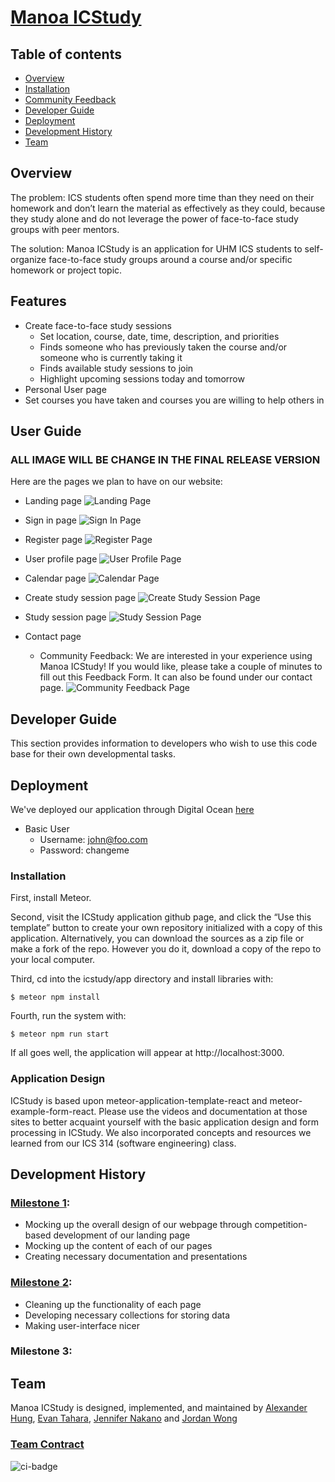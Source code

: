 # [Manoa ICStudy](https://manoa-icstudy.site/)

## Table of contents

* [Overview](#overview)
* [Installation](#installation)
* [Community Feedback](#community-feedback)
* [Developer Guide](#developer-guide)
* [Deployment](#deployment)
* [Development History](#development-history)
* [Team](#team)

## Overview

The problem: ICS students often spend more time than they need on their homework and don’t learn the material as effectively as they could, because they study alone and do not leverage the power of face-to-face study groups with peer mentors.

The solution: Manoa ICStudy is an application for UHM ICS students to self-organize face-to-face study groups around a course and/or specific homework or project topic.

## Features
- Create face-to-face study sessions
  - Set location, course, date, time, description, and priorities
  - Finds someone who has previously taken the course and/or someone who is currently taking it
  - Finds available study sessions to join
  - Highlight upcoming sessions today and tomorrow
- Personal User page
- Set courses you have taken and courses you are willing to help others in


## User Guide
### ALL IMAGE WILL BE CHANGE IN THE FINAL RELEASE VERSION
Here are the pages we plan to have on our website:

- Landing page
![Landing Page](images/LandingPage.png)

- Sign in page
![Sign In Page](images/Login.png)

- Register page
![Register Page](images/SignUp.png)

- User profile page
![User Profile Page](images/UserProfile.png)

- Calendar page
![Calendar Page](images/Calendar.png)

- Create study session page
![Create Study Session Page](images/CreateStudySessions.png)

- Study session page
![Study Session Page](images/StudySessions.png)

- Contact page

  - Community Feedback: We are interested in your experience using Manoa ICStudy! If you would like, please take a couple of minutes to fill out this Feedback Form. It can also be found under our contact page.
  ![Community Feedback Page](images/Feedback.png)

## Developer Guide
This section provides information to developers who wish to use this code base for their own developmental tasks.

## Deployment
We've deployed our application through Digital Ocean [here](https://manoa-icstudy.site/)
- Basic User
  - Username: john@foo.com
  - Password: changeme

### Installation
First, install Meteor.

Second, visit the ICStudy application github page, and click the “Use this template” button to create your own repository initialized with a copy of this application. Alternatively, you can download the sources as a zip file or make a fork of the repo. However you do it, download a copy of the repo to your local computer.

Third, cd into the icstudy/app directory and install libraries with:

```$ meteor npm install```

Fourth, run the system with:

```$ meteor npm run start```

If all goes well, the application will appear at http://localhost:3000.

### Application Design
ICStudy is based upon meteor-application-template-react and meteor-example-form-react. Please use the videos and documentation at those sites to better acquaint yourself with the basic application design and form processing in ICStudy. We also incorporated concepts and resources we learned from our ICS 314 (software engineering) class.

## Development History

### [Milestone 1](https://github.com/orgs/manoa-icstudy/projects/1/views/1?layout=board): 
- Mocking up the overall design of our webpage through competition-based development of our landing page
- Mocking up the content of each of our pages
- Creating necessary documentation and presentations

### [Milestone 2](https://github.com/orgs/manoa-icstudy/projects/3/views/1): 
- Cleaning up the functionality of each page
- Developing necessary collections for storing data
- Making user-interface nicer

### Milestone 3: 

## Team

Manoa ICStudy is designed, implemented, and maintained by [Alexander Hung](https://alexander-hung.github.io/), [Evan Tahara](https://etahara.github.io/), [Jennifer Nakano](https://jennifermnakano.github.io/) and [Jordan Wong](https://jorwo.github.io/)

### [Team Contract](https://docs.google.com/document/d/10MdB72cwWprjIAuWE9Y-79FKaIcFnSHrYCL42ZXevb4/edit?usp=sharing)

![ci-badge](https://github.com/manoa-icstudy/manoa-icstudy/actions/workflows/ci.yml/badge.svg)

